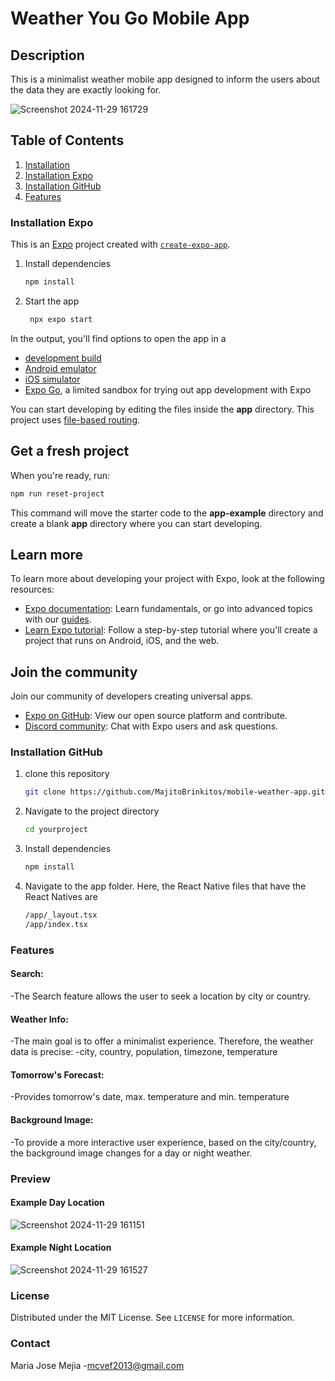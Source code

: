 # Weather You Go Mobile App

## Description
This is a minimalist weather mobile app designed to inform the users about the data they are exactly looking for. 

![Screenshot 2024-11-29 161729](https://github.com/user-attachments/assets/9894520a-82ef-4ecc-b0ff-7dc48a1e7924)

## Table of Contents
1. [Installation](#installation)
2. [Installation Expo](#installation-expo)
3. [Installation GitHub](#installation-github)
4. [Features](#features)

### Installation Expo
This is an [Expo](https://expo.dev) project created with [`create-expo-app`](https://www.npmjs.com/package/create-expo-app).

1. Install dependencies

   ```bash
   npm install
   ```

2. Start the app

   ```bash
    npx expo start
   ```

In the output, you'll find options to open the app in a

- [development build](https://docs.expo.dev/develop/development-builds/introduction/)
- [Android emulator](https://docs.expo.dev/workflow/android-studio-emulator/)
- [iOS simulator](https://docs.expo.dev/workflow/ios-simulator/)
- [Expo Go](https://expo.dev/go), a limited sandbox for trying out app development with Expo

You can start developing by editing the files inside the **app** directory. This project uses [file-based routing](https://docs.expo.dev/router/introduction).

## Get a fresh project

When you're ready, run:

```bash
npm run reset-project
```

This command will move the starter code to the **app-example** directory and create a blank **app** directory where you can start developing.

## Learn more

To learn more about developing your project with Expo, look at the following resources:

- [Expo documentation](https://docs.expo.dev/): Learn fundamentals, or go into advanced topics with our [guides](https://docs.expo.dev/guides).
- [Learn Expo tutorial](https://docs.expo.dev/tutorial/introduction/): Follow a step-by-step tutorial where you'll create a project that runs on Android, iOS, and the web.

## Join the community

Join our community of developers creating universal apps.

- [Expo on GitHub](https://github.com/expo/expo): View our open source platform and contribute.
- [Discord community](https://chat.expo.dev): Chat with Expo users and ask questions.

### Installation GitHub

1. clone this repository
   ```bash
   git clone https://github.com/MajitoBrinkitos/mobile-weather-app.git

2. Navigate to the project directory
   ``` bash
   cd yourproject

3. Install dependencies
   ``` bash
   npm install

4. Navigate to the app folder. Here, the React Native files that have the React Natives are
   ```bash
   /app/_layout.tsx
   /app/index.tsx

### Features
#### Search:
  -The Search feature allows the user to seek a location by city or country.
#### Weather Info:
  -The main goal is to offer a minimalist experience. Therefore, the weather data is precise:
  -city, country, population, timezone, temperature
#### Tomorrow's Forecast:
  -Provides tomorrow's date, max. temperature and min. temperature
#### Background Image:
  -To provide a more interactive user experience, based on the city/country, the background image changes for a day or night weather.

### Preview
#### Example Day Location
![Screenshot 2024-11-29 161151](https://github.com/user-attachments/assets/d64de9b3-fad3-4f55-bd0e-4bbe0da00faa)

#### Example Night Location
![Screenshot 2024-11-29 161527](https://github.com/user-attachments/assets/fe357495-4ffb-4a53-bf8f-a2ffd761009e)

### License
Distributed under the MIT License. See `LICENSE` for more information.

### Contact
Maria Jose Mejia -[mcvef2013@gmail.com](mailto:mcvef2013@gmail.com)
